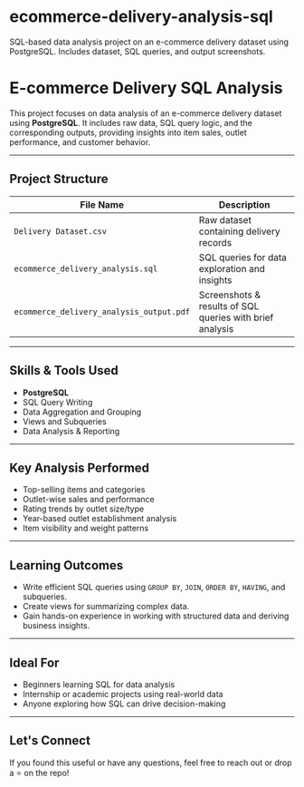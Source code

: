 # ecommerce-delivery-analysis-sql
SQL-based data analysis project on an e-commerce delivery dataset using PostgreSQL. Includes dataset, SQL queries, and output screenshots.

# E-commerce Delivery SQL Analysis

This project focuses on data analysis of an e-commerce delivery dataset using **PostgreSQL**. It includes raw data, SQL query logic, and the corresponding outputs, providing insights into item sales, outlet performance, and customer behavior.

---

## Project Structure

| File Name                             | Description                                              |
|--------------------------------------|----------------------------------------------------------|
| `Delivery Dataset.csv`               | Raw dataset containing delivery records                  |
| `ecommerce_delivery_analysis.sql`    | SQL queries for data exploration and insights            |
| `ecommerce_delivery_analysis_output.pdf` | Screenshots & results of SQL queries with brief analysis |

---

## Skills & Tools Used

- **PostgreSQL**
- SQL Query Writing
- Data Aggregation and Grouping
- Views and Subqueries
- Data Analysis & Reporting

---

## Key Analysis Performed

- Top-selling items and categories
- Outlet-wise sales and performance
- Rating trends by outlet size/type
- Year-based outlet establishment analysis
- Item visibility and weight patterns

---

## Learning Outcomes

- Write efficient SQL queries using `GROUP BY`, `JOIN`, `ORDER BY`, `HAVING`, and subqueries.
- Create views for summarizing complex data.
- Gain hands-on experience in working with structured data and deriving business insights.

---

## Ideal For

- Beginners learning SQL for data analysis
- Internship or academic projects using real-world data
- Anyone exploring how SQL can drive decision-making

---

## Let's Connect

If you found this useful or have any questions, feel free to reach out or drop a ⭐ on the repo!

